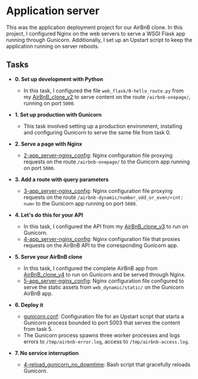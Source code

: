 # Application server

This was the application deployment project for our AirBnB clone. In this
project, I configured Nginx on the web servers to serve a WSGI Flask app running through Gunicorn. Additionally, I set up an
Upstart script to keep the application running on server reboots.

## Tasks

- **0. Set up development with Python**

  - In this task, I configured the file `web_flask/0-hello_route.py` from my
    [AirBnB_clone_v2](https://github.com/KipronohVincent/AirBnB_clone_v2) to serve content
    on the route `/airbnb-onepage/`, running on port `5000`.

- **1. Set up production with Gunicorn**

  - This task involved setting up a production environment, installing and configuring
    Gunicorn to serve the same file from task 0.

- **2. Serve a page with Nginx**

  - [2-app_server-nginx_config](./2-app_server-nginx_config): Nginx configuration file
    proxying requests on the route `/airbnb-onepage/` to the Gunicorn app running on
    port `5000`.

- **3. Add a route with query parameters**

  - [3-app_server-nginx_config](./3-app_server-nginx_config): Nginx configuration file
    proxying requests on the route `/airbnb-dynamic/number_odd_or_even/<int: num>` to the
    Gunicorn app running on port `5000`.

- **4. Let's do this for your API**

  - In this task, I configured the API from my [AirBnB_clone_v3](./https://github.com/KipronohVincent/AirBnB_clone_v3) to run on Gunicorn.
  - [4-app_server-nginx_config](./4-app_server-nginx_config): Nginx configuration file
    that proxies requests on the AirBnB API to the corresponding Gunicorn app.

- **5. Serve your AirBnB clone**

  - In this task, I configured the complete AirBnB app from [AirBnB_clone_v4](https://github.com/KipronohVincent/AirBnB_clone_v4) to run on Gunicorn and be served through Nginx.
  - [5-app_server-nginx_config](./5-app_server-nginx_config): Nginx configuration file
    configured to serve the static assets from `web_dynamic/static/` on the Gunicorn AirBnB
    app.

- **6. Deploy it**

  - [gunicorn.conf](./gunicorn.conf): Configuration file for an Upstart script that starts a
    Gunicorn process bounded to port 5003 that serves the content from task 5.
  - The Gunicorn process spawns three worker processes and logs errors to `/tmp/airbnb-error.log`,
    access to `/tmp/airbnb-access.log`.

- **7. No service interruption**
  - [4-reload_gunicorn_no_downtime](./4-reload_gunicorn_no_downtime): Bash script that gracefully
    reloads Gunicorn.
